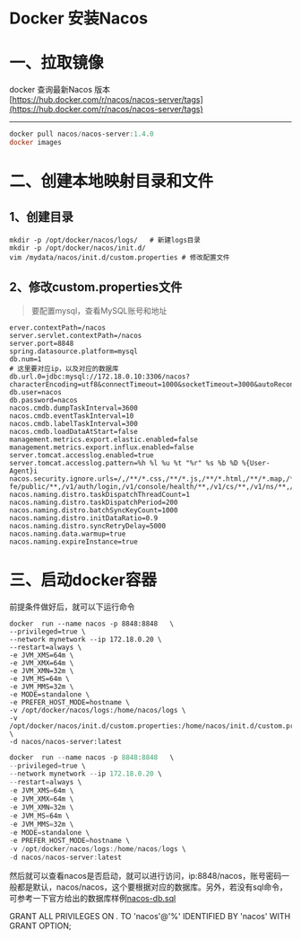 # Docker 安装Nacos

# 一、拉取镜像

docker 查询最新Nacos 版本<br />[https://hub.docker.com/r/nacos/nacos-server/tags](https://hub.docker.com/r/nacos/nacos-server/tags)

---

```powershell
docker pull nacos/nacos-server:1.4.0
docker images
```


# 二、创建本地映射目录和文件

## 1、创建目录

```纯文本
mkdir -p /opt/docker/nacos/logs/   # 新建logs目录
mkdir -p /opt/docker/nacos/init.d/  
vim /mydata/nacos/init.d/custom.properties # 修改配置文件

```


## 2、修改custom.properties文件

> 要配置mysql，查看MySQL账号和地址


```纯文本
erver.contextPath=/nacos
server.servlet.contextPath=/nacos
server.port=8848
spring.datasource.platform=mysql
db.num=1
# 这里要对应ip，以及对应的数据库
db.url.0=jdbc:mysql://172.18.0.10:3306/nacos?characterEncoding=utf8&connectTimeout=1000&socketTimeout=3000&autoReconnect=true
db.user=nacos
db.password=nacos
nacos.cmdb.dumpTaskInterval=3600
nacos.cmdb.eventTaskInterval=10
nacos.cmdb.labelTaskInterval=300
nacos.cmdb.loadDataAtStart=false
management.metrics.export.elastic.enabled=false
management.metrics.export.influx.enabled=false
server.tomcat.accesslog.enabled=true
server.tomcat.accesslog.pattern=%h %l %u %t "%r" %s %b %D %{User-Agent}i
nacos.security.ignore.urls=/,/**/*.css,/**/*.js,/**/*.html,/**/*.map,/**/*.svg,/**/*.png,/**/*.ico,/console-fe/public/**,/v1/auth/login,/v1/console/health/**,/v1/cs/**,/v1/ns/**,/v1/cmdb/**,/actuator/**,/v1/console/server/**
nacos.naming.distro.taskDispatchThreadCount=1
nacos.naming.distro.taskDispatchPeriod=200
nacos.naming.distro.batchSyncKeyCount=1000
nacos.naming.distro.initDataRatio=0.9
nacos.naming.distro.syncRetryDelay=5000
nacos.naming.data.warmup=true
nacos.naming.expireInstance=true
```


# 三、启动docker容器

前提条件做好后，就可以下运行命令

```纯文本
docker  run --name nacos -p 8848:8848   \
--privileged=true \
--network mynetwork --ip 172.18.0.20 \
--restart=always \
-e JVM_XMS=64m \
-e JVM_XMX=64m \
-e JVM_XMN=32m \
-e JVM_MS=64m \
-e JVM_MMS=32m \
-e MODE=standalone \
-e PREFER_HOST_MODE=hostname \
-v /opt/docker/nacos/logs:/home/nacos/logs \
-v /opt/docker/nacos/init.d/custom.properties:/home/nacos/init.d/custom.properties \
-d nacos/nacos-server:latest
```


```PowerShell
docker  run --name nacos -p 8848:8848   \
--privileged=true \
--network mynetwork --ip 172.18.0.20 \
--restart=always \
-e JVM_XMS=64m \
-e JVM_XMX=64m \
-e JVM_XMN=32m \
-e JVM_MS=64m \
-e JVM_MMS=32m \
-e MODE=standalone \
-e PREFER_HOST_MODE=hostname \
-v /opt/docker/nacos/logs:/home/nacos/logs \
-d nacos/nacos-server:latest
```



然后就可以查看nacos是否启动，就可以进行访问，ip:8848/nacos，账号密码一般都是默认，nacos/nacos，这个要根据对应的数据库。另外，若没有sql命令，可参考一下官方给出的数据库样例[nacos-db.sql](https://github.com/alibaba/nacos/blob/master/config/src/main/resources/META-INF/nacos-db.sql)

GRANT ALL PRIVILEGES ON *.*  TO 'nacos'@'%' IDENTIFIED BY 'nacos' WITH GRANT OPTION;

